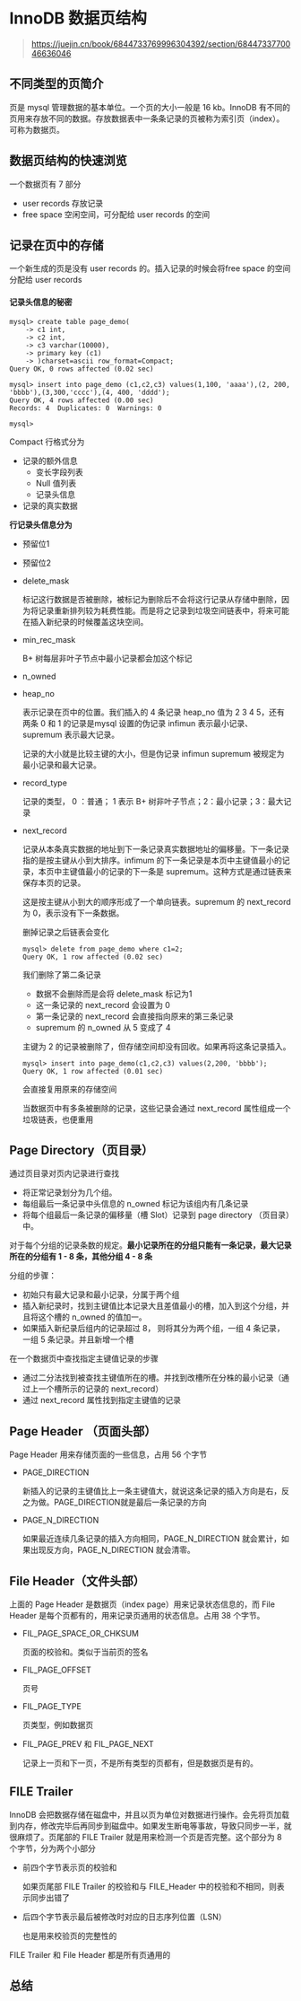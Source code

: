 # InnoDB 数据页结构

> https://juejin.cn/book/6844733769996304392/section/6844733770046636046

## 不同类型的页简介

页是 mysql 管理数据的基本单位。一个页的大小一般是 16 kb。InnoDB 有不同的页用来存放不同的数据。存放数据表中一条条记录的页被称为索引页（index）。可称为数据页。

## 数据页结构的快速浏览

一个数据页有 7 部分

- user records 存放记录
- free space 空闲空间，可分配给 user records 的空间

## 记录在页中的存储

一个新生成的页是没有 user records 的。插入记录的时候会将free space 的空间分配给 user records

#### 记录头信息的秘密

```
mysql> create table page_demo(
    -> c1 int,
    -> c2 int,
    -> c3 varchar(10000),
    -> primary key (c1)
    -> )charset=ascii row_format=Compact;
Query OK, 0 rows affected (0.02 sec)

mysql> insert into page_demo (c1,c2,c3) values(1,100, 'aaaa'),(2, 200, 'bbbb'),(3,300,'cccc'),(4, 400, 'dddd');
Query OK, 4 rows affected (0.00 sec)
Records: 4  Duplicates: 0  Warnings: 0

mysql>
```

Compact 行格式分为

- 记录的额外信息
  - 变长字段列表
  - Null 值列表
  - 记录头信息
- 记录的真实数据

**行记录头信息分为**

- 预留位1

- 预留位2

- delete_mask

  标记这行数据是否被删除，被标记为删除后不会将这行记录从存储中删除，因为将记录重新排列较为耗费性能。而是将之记录到垃圾空间链表中，将来可能在插入新纪录的时候覆盖这块空间。

- min_rec_mask

  B+ 树每层非叶子节点中最小记录都会加这个标记

- n_owned

- heap_no

  表示记录在页中的位置。我们插入的 4 条记录 heap_no 值为 2 3 4 5，还有两条 0 和 1 的记录是mysql 设置的伪记录 infimun 表示最小记录、supremum 表示最大记录。

  记录的大小就是比较主键的大小，但是伪记录 infimun  supremum  被规定为最小记录和最大记录。

- record_type

  记录的类型， 0 ：普通； 1 表示 B+ 树非叶子节点；2：最小记录；3：最大记录

- next_record

  记录从本条真实数据的地址到下一条记录真实数据地址的偏移量。下一条记录指的是按主键从小到大排序。infimum 的下一条记录是本页中主键值最小的记录，本页中主键值最小的记录的下一条是 supremum。这种方式是通过链表来保存本页的记录。

  这是按主键从小到大的顺序形成了一个单向链表。supremum 的 next_record 为 0，表示没有下一条数据。

  删掉记录之后链表会变化

  ```
  mysql> delete from page_demo where c1=2;
  Query OK, 1 row affected (0.02 sec)
  ```

  我们删除了第二条记录

  - 数据不会删除而是会将 delete_mask 标记为1
  - 这一条记录的 next_record 会设置为 0
  - 第一条记录的 next_record 会直接指向原来的第三条记录
  - supremum 的 n_owned 从 5 变成了 4

  主键为 2  的记录被删除了，但存储空间却没有回收。如果再将这条记录插入。

  ```
  mysql> insert into page_demo(c1,c2,c3) values(2,200, 'bbbb');
  Query OK, 1 row affected (0.01 sec)
  ```

  会直接复用原来的存储空间

  当数据页中有多条被删除的记录，这些记录会通过 next_record 属性组成一个垃圾链表，也便重用

## Page Directory（页目录）

通过页目录对页内记录进行查找

- 将正常记录划分为几个组。
- 每组最后一条记录中头信息的 n_owned 标记为该组内有几条记录
- 将每个组最后一条记录的偏移量（槽 Slot）记录到 page directory （页目录）中。

对于每个分组的记录条数的规定。**最小记录所在的分组只能有一条记录，最大记录所在的分组有 1 - 8 条，其他分组 4 - 8 条**

分组的步骤：

- 初始只有最大记录和最小记录，分属于两个组
- 插入新纪录时，找到主键值比本记录大且差值最小的槽，加入到这个分组，并且将这个槽的 n_owned 的值加一。
- 如果插入新纪录后组内的记录超过 8， 则将其分为两个组，一组 4 条记录，一组 5 条记录。并且新增一个槽

在一个数据页中查找指定主键值记录的步骤

- 通过二分法找到被查找主键值所在的槽。并找到改槽所在分株的最小记录（通过上一个槽所示的记录的 next_record）
- 通过 next_record 属性找到指定主键值的记录

## Page Header （页面头部）

Page Header 用来存储页面的一些信息，占用 56 个字节

- PAGE_DIRECTION

  新插入的记录的主键值比上一条主键值大，就说这条记录的插入方向是右，反之为做。PAGE_DIRECTION就是最后一条记录的方向

- PAGE_N_DIRECTION

  如果最近连续几条记录的插入方向相同，PAGE_N_DIRECTION 就会累计，如果出现反方向，PAGE_N_DIRECTION 就会清零。

## File Header（文件头部）

上面的 Page Header 是数据页（index page）用来记录状态信息的，而 File Header 是每个页都有的，用来记录页通用的状态信息。占用 38 个字节。

- FIL_PAGE_SPACE_OR_CHKSUM

  页面的校验和。类似于当前页的签名

- FIL_PAGE_OFFSET

  页号

- FIL_PAGE_TYPE

  页类型，例如数据页

- FIL_PAGE_PREV 和 FIL_PAGE_NEXT

  记录上一页和下一页，不是所有类型的页都有，但是数据页是有的。

## FILE Trailer

InnoDB 会把数据存储在磁盘中，并且以页为单位对数据进行操作。会先将页加载到内存，修改完毕后再同步到磁盘中。如果发生断电等事故，导致只同步一半，就很麻烦了。页尾部的 FILE Trailer 就是用来检测一个页是否完整。这个部分为 8 个字节，分为两个小部分

- 前四个字节表示页的校验和

  如果页尾部 FILE Trailer 的校验和与 FILE_Header 中的校验和不相同，则表示同步出错了

- 后四个字节表示最后被修改时对应的日志序列位置（LSN）

  也是用来校验页的完整性的

FILE Trailer 和 File Header 都是所有页通用的

## 总结